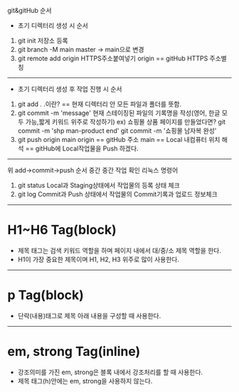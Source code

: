 git&gitHub 순서
* 초기 디렉터리 생성 시 순서
1. git init 저장소 등록
2. git branch -M main 
    master -> main으로 변경
3. git remote add origin HTTPS주소붙여넣기
    origin == gitHub HTTPS 주소별칭
-------------------------------------------------
* 초기 디렉터리 생성 후 작업 진행 시 순서
1. git add . 
    .이란? == 현재 디렉터리 안 모든 파일과 폴더를 뜻함.
2. git commit -m 'message'
    현재 스테이징된 파일의 기록명을 작성(영어, 한글 모두 가능,짧게 키워드 위주로 작성하기)
    ex) 쇼핑몰 상품 페이지를 만들었다면?
        git commit -m 'shp man-product end'
        git commit -m '쇼핑몰 남자복 완성'
3. git push origin main
    origin == gitHub 주소
    main == Local 내컴퓨터 위치
    해석 == gitHub에 Local작업물을 Push 하겠다.
--------------------------------------------------------
위 add->commit->push 순서 중간 중간 작업 확인 리눅스 명령어
1. git status
    Local과 Staging상태에서 작업물의 등록 상태 체크
2. git log
    Commit과 Push 상태에서 작업물의 Commit기록과 업로드 정보체크
--------------------------------------------------------
# H1~H6 Tag(block)
* 제목 태그는 검색 키워드 역할을 하며 페이지 내에서 대/중/소 제목 역할을 한다.
* H1이 가장 중요한 제목이며 H1, H2, H3 위주로 많이 사용한다.
-------------------------------------
# p Tag(block)
* 단락(내용)태그로 제목 아래 내용을 구성할 때 사용한다.
-------------------------------------
# em, strong Tag(inline)
* 강조의미를 가진 em, strong은 블록 내에서 강조처리를 할 때 사용한다.
* 제목 태그(h)안에는 em, strong을 사용하지 않는다.
